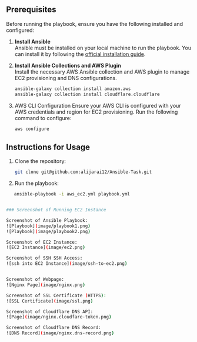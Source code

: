 
## Prerequisites

Before running the playbook, ensure you have the following installed and configured:

1. **Install Ansible**  
   Ansible must be installed on your local machine to run the playbook. You can install it by following the [official installation guide](https://docs.ansible.com/ansible/latest/installation_guide/index.html).

2. **Install Ansible Collections and AWS Plugin**  
   Install the necessary AWS Ansible collection and AWS plugin to manage EC2 provisioning and DNS configurations.
   ```bash
   ansible-galaxy collection install amazon.aws
   ansible-galaxy collection install cloudflare.cloudflare

3. AWS CLI Configuration
   Ensure your AWS CLI is configured with your AWS credentials and region for EC2 provisioning. Run the following command to configure:
   ```bash
   aws configure


## Instructions for Usage

1. Clone the repository:
   ```bash
   git clone git@github.com:alijarai12/Ansible-Task.git


2. Run the playbook:
 ```bash
    ansible-playbook -i aws_ec2.yml playbook.yml


### Screenshot of Running EC2 Instance

Screenshot of Ansible Playbook:
![Playbook](image/playbook1.png)
![Playbook](image/playbook2.png)

Screenshot of EC2 Instance:
![EC2 Instance](image/ec2.png)

Screenshot of SSH SSH Access:
![ssh into EC2 Instance](image/ssh-to-ec2.png)


Screenshot of Webpage:
![Nginx Page](image/nginx.png)

Screenshot of SSL Certificate (HTTPS):
![SSL Certificate](image/ssl.png)

Screenshot of Cloudflare DNS API:
![Page](image/nginx.cloudfare-token.png)

Screenshot of Cloudflare DNS Record:
![DNS Record](image/nginx.dns-record.png)
